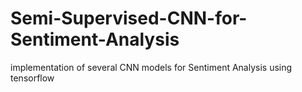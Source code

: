 # Semi-Supervised-CNN-for-Sentiment-Analysis
implementation of several CNN models for Sentiment Analysis using tensorflow
